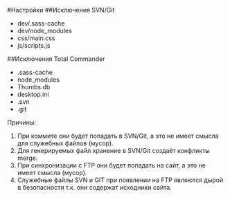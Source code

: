 #Настройки
##Исключения SVN/Git
 * dev/.sass-cache
 * dev/node_modules
 * css/main.css
 * js/scripts.js

##Исключения Total Commander
 * .sass-cache
 * node_modules
 * Thumbs.db
 * desktop.ini
 * .svn
 * .git

Причины:
 1. При коммите они будет попадать в SVN/Git, а это не имеет смысла для служебных файлов (мусор).
 2. Для генерируемых файл хранение в SVN/Git создаёт конфликты merge.
 3. При синхронизации с FTP они будет попадать на сайт, а это не имеет смысла (мусор).
 4. Служебные файлы SVN и GIT при появлении на FTP являются дырой в безопасности т.к. они содержат исходники сайта.
